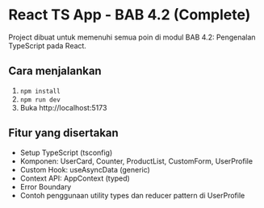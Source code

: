 # React TS App - BAB 4.2 (Complete)

Project dibuat untuk memenuhi semua poin di modul BAB 4.2: Pengenalan TypeScript pada React.

## Cara menjalankan
1. `npm install`
2. `npm run dev`
3. Buka http://localhost:5173

## Fitur yang disertakan
- Setup TypeScript (tsconfig)
- Komponen: UserCard, Counter, ProductList, CustomForm, UserProfile
- Custom Hook: useAsyncData (generic)
- Context API: AppContext (typed)
- Error Boundary
- Contoh penggunaan utility types dan reducer pattern di UserProfile
